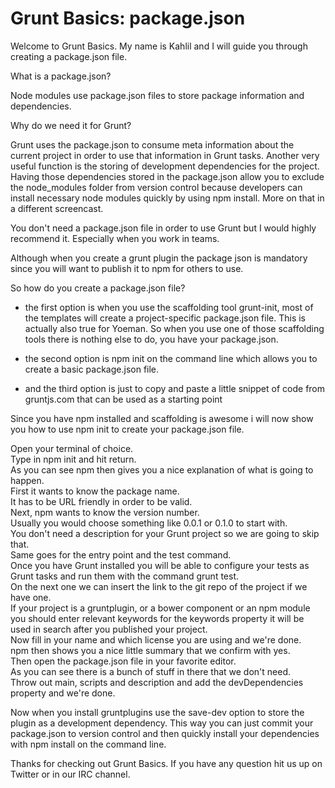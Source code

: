 # Grunt Basics: package.json

Welcome to Grunt Basics. My name is Kahlil and I will guide you through creating a package.json file.

What is a package.json?

Node modules use package.json files to store package information and dependencies.

Why do we need it for Grunt?

Grunt uses the package.json to consume meta information about the current project in order to use that information in Grunt tasks. Another very useful function is the storing of development dependencies for the project. Having those dependencies stored in the package.json allow you to exclude the node_modules folder from version control because developers can install necessary node modules quickly by using npm install. More on that in a different screencast.

You don't need a package.json file in order to use Grunt but I would highly recommend it. Especially when you work in teams.

Although when you create a grunt plugin the package json is mandatory since you will want to publish it to npm for others to use.

So how do you create a package.json file?

* the first option is when you use the scaffolding tool grunt-init, most of the templates will create a project-specific package.json file. This is actually also true for Yoeman. So when you use one of those scaffolding tools there is nothing else to do, you have your package.json.

* the second option is npm init on the command line which allows you to create a basic package.json file.

* and the third option is just to copy and paste a little snippet of code from gruntjs.com that can be used as a starting point

Since you have npm installed and scaffolding is awesome i will now show you how to use npm init to create your package.json file.

Open your terminal of choice.  
Type in npm init and hit return.  
As you can see npm then gives you a nice explanation of what is going to happen.  
First it wants to know the package name.  
It has to be URL friendly in order to be valid.  
Next, npm wants to know the version number.  
Usually you would choose something like 0.0.1 or 0.1.0 to start with.  
You don't need a description for your Grunt project so we are going to skip that.  
Same goes for the entry point and the test command.  
Once you have Grunt installed you will be able to configure your tests as Grunt tasks and run them with the command grunt test.  
On the next one we can insert the link to the git repo of the project if we have one.  
If your project is a gruntplugin, or a bower component or an npm module you should enter relevant keywords for the keywords property it will be used in search after you published your project.  
Now fill in your name and which license you are using and we're done.  
npm then shows you a nice little summary that we confirm with yes.  
Then open the package.json file in your favorite editor.  
As you can see there is a bunch of stuff in there that we don't need.  
Throw out main, scripts and description and add the devDependencies property and we're done.  

Now when you install gruntplugins use the save-dev option to store the plugin as a development dependency.  This way you can just commit your package.json to version control and then quickly install your dependencies with npm install on the command line.  

Thanks for checking out Grunt Basics. If you have any question hit us up on Twitter or in our IRC channel.  




